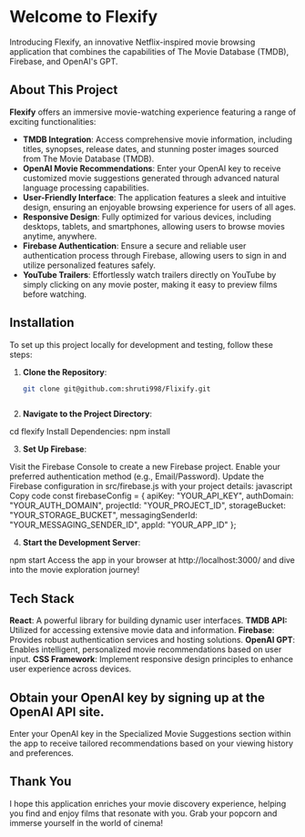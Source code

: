 # Welcome to Flexify
Introducing Flexify, an innovative Netflix-inspired movie browsing application that combines the capabilities of The Movie Database (TMDB), Firebase, and OpenAI's GPT.

## **About This Project**
**Flexify** offers an immersive movie-watching experience featuring a range of exciting functionalities:

- **TMDB Integration**: Access comprehensive movie information, including titles, synopses, release dates, and stunning poster images sourced from The Movie Database (TMDB).
- **OpenAI Movie Recommendations**: Enter your OpenAI key to receive customized movie suggestions generated through advanced natural language processing capabilities.
- **User-Friendly Interface**: The application features a sleek and intuitive design, ensuring an enjoyable browsing experience for users of all ages.
- **Responsive Design**: Fully optimized for various devices, including desktops, tablets, and smartphones, allowing users to browse movies anytime, anywhere.
- **Firebase Authentication**: Ensure a secure and reliable user authentication process through Firebase, allowing users to sign in and utilize personalized features safely.
- **YouTube Trailers**: Effortlessly watch trailers directly on YouTube by simply clicking on any movie poster, making it easy to preview films before watching.


## **Installation**
To set up this project locally for development and testing, follow these steps:

1. **Clone the Repository**:
   ```bash
   git clone git@github.com:shruti998/Flixify.git



2. **Navigate to the Project Directory**:


cd flexify
Install Dependencies:
npm install

3. **Set Up Firebase**:

Visit the Firebase Console to create a new Firebase project.
Enable your preferred authentication method (e.g., Email/Password).
Update the Firebase configuration in src/firebase.js with your project details:
javascript
Copy code
const firebaseConfig = {
  apiKey: "YOUR_API_KEY",
  authDomain: "YOUR_AUTH_DOMAIN",
  projectId: "YOUR_PROJECT_ID",
  storageBucket: "YOUR_STORAGE_BUCKET",
  messagingSenderId: "YOUR_MESSAGING_SENDER_ID",
  appId: "YOUR_APP_ID"
};

4. **Start the Development Server**:

npm start
Access the app in your browser at http://localhost:3000/ and dive into the movie exploration journey!

## Tech Stack
**React**: A powerful library for building dynamic user interfaces.
**TMDB API:** Utilized for accessing extensive movie data and information.
**Firebase**: Provides robust authentication services and hosting solutions.
**OpenAI GPT**: Enables intelligent, personalized movie recommendations based on user input.
**CSS Framework**: Implement responsive design principles to enhance user experience across devices.

## Obtain your OpenAI key by signing up at the OpenAI API site.
Enter your OpenAI key in the Specialized Movie Suggestions section within the app to receive tailored recommendations based on your viewing history and preferences.


## Thank You
 I hope this application enriches your movie discovery experience, helping you find and enjoy films that resonate with you. Grab your popcorn and immerse yourself in the world of cinema! 

